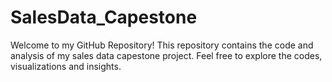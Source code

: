 # SalesData_Capestone
Welcome to my GitHub Repository! This repository contains the code and analysis of my sales data capestone project. Feel free to explore the codes, visualizations and insights.
